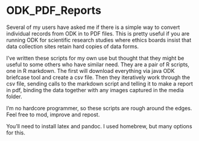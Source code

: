 # ODK_PDF_Reports

Several of my users have asked me if there is a simple way to convert individual records from ODK in to PDF files. This is pretty useful if you are running ODK for scientific research studies where ethics boards insist that data collection sites retain hard copies of data forms.

I’ve written these scripts for my own use but thought that they might be useful to some others who have similar need. They are a pair of R scripts, one in R markdown. The first will download everything via java ODK briefcase tool and create a csv file. Then they iteratively work through the csv file, sending calls to the markdown script and telling it to make a report in pdf, binding the data together with any images captured in the media folder.

I’m no hardcore programmer, so these scripts are rough around the edges. Feel free to mod, improve and repost.

You’ll need to install latex and pandoc. I used homebrew, but many options for this.

